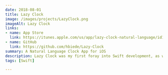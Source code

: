 ```yaml
---
date: 2018-08-01
title: Lazy Clock
image: /images/projects/LazyClock.png
imageAlt: Lazy Clock
links:
- name: App Store
  link: https://itunes.apple.com/us/app/lazy-clock-natural-language/id1421644784
- name: GitHub
  link: https://github.com/hbiede/Lazy-Clock
summary: A Natural Language Clock App for iOS
description: Lazy Clock was my first foray into Swift development, as well as my first interactions with the App Store Developer portal known as App Store Connect.
tags: [Swift]

---
```


